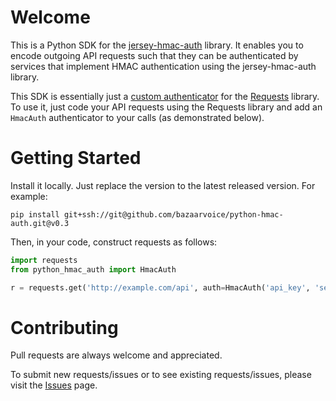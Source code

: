 Welcome
=======

This is a Python SDK for the [jersey-hmac-auth](https://github.com/bazaarvoice/jersey-hmac-auth) library.
It enables you to encode outgoing API requests such that they can be authenticated by services that implement 
HMAC authentication using the jersey-hmac-auth library.

This SDK is essentially just a [custom authenticator](http://docs.python-requests.org/en/latest/user/advanced/#custom-authentication)
for the [Requests](http://docs.python-requests.org) library. To use it, just code your API requests using the
Requests library and add an `HmacAuth` authenticator to your calls (as demonstrated below).


Getting Started
===============

Install it locally. Just replace the version to the latest released version. For example:

```
pip install git+ssh://git@github.com/bazaarvoice/python-hmac-auth.git@v0.3
```

Then, in your code, construct requests as follows:

```python
import requests
from python_hmac_auth import HmacAuth

r = requests.get('http://example.com/api', auth=HmacAuth('api_key', 'secret_key'))
```


Contributing
============

Pull requests are always welcome and appreciated.

To submit new requests/issues or to see existing requests/issues, please 
visit the [Issues](https://github.com/bazaarvoice/python-hmac-auth/issues) page.